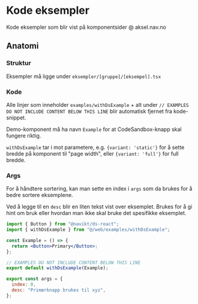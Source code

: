 # Kode eksempler

Kode eksempler som blir vist på komponentsider @ aksel.nav.no

## Anatomi

### Struktur

Eksempler må ligge under `eksempler/[gruppe]/[eksempel].tsx`

### Kode

Alle linjer som inneholder `examples/withDsExample` + alt under `// EXAMPLES DO NOT INCLUDE CONTENT BELOW THIS LINE` blir automatisk fjernet fra kode-snippet.

Demo-komponent må ha navn `Example` for at CodeSandbox-knapp skal fungere riktig.

`withDsExample` tar i mot parametere, e.g. `{variant: 'static'}` for å sette bredde på komponent til "page width", eller `{variant: 'full'}` for full bredde.

### Args

For å håndtere sortering, kan man sette en index i `args` som da brukes for å bedre sortere eksemplene.

Ved å legge til en `desc` blir en liten tekst vist over eksemplet. Brukes for å gi hint om bruk eller hvordan man ikke skal bruke det spesifikke eksemplet.

```jsx
import { Button } from "@navikt/ds-react";
import { withDsExample } from "@/web/examples/withDsExample";

const Example = () => {
  return <Button>Primary</Button>;
};

// EXAMPLES DO NOT INCLUDE CONTENT BELOW THIS LINE
export default withDsExample(Example);

export const args = {
  index: 0,
  desc: "Primærknapp brukes til xyz",
};
```
